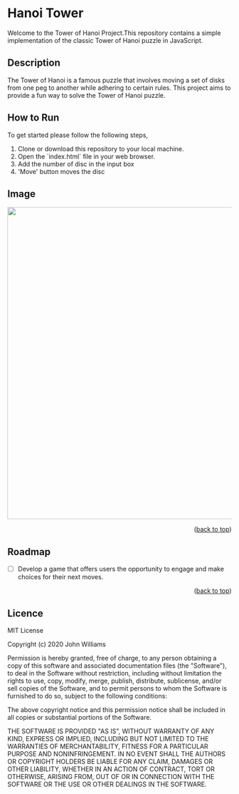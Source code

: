 <a name="readme-top"></a>
# Hanoi Tower
 Welcome to the Tower of Hanoi Project.This repository contains a simple implementation of the classic Tower of Hanoi puzzle in JavaScript.

 ## Description
The Tower of Hanoi is a famous puzzle that involves moving a set of disks from one peg to another while adhering to certain rules. This project aims to provide a fun way to solve the Tower of Hanoi puzzle.

## How to Run
To get started please follow the following steps,
<ol>
 <li>Clone or download this repository to your local machine.</li>
 <li>Open the `index.html` file in your web browser.</li>
 <li>Add the number of disc in the input box</li>
 <li>'Move' button moves the disc</li>
</ol>

## Image
<img src="https://github.com/bhavyac18/Hanoi-Tower/assets/53191128/a1d62592-9044-4583-b89a-fd09657d54e7" width="700px">

<p align="right">(<a href="#readme-top">back to top</a>)</p>

## Roadmap
- [ ] Develop a game that offers users the opportunity to engage and make choices for their next moves.

<p align="right">(<a href="#readme-top">back to top</a>)</p>

## Licence
MIT License

Copyright (c) 2020 John Williams

Permission is hereby granted, free of charge, to any person obtaining a copy
of this software and associated documentation files (the "Software"), to deal
in the Software without restriction, including without limitation the rights
to use, copy, modify, merge, publish, distribute, sublicense, and/or sell
copies of the Software, and to permit persons to whom the Software is
furnished to do so, subject to the following conditions:

The above copyright notice and this permission notice shall be included in all
copies or substantial portions of the Software.

THE SOFTWARE IS PROVIDED "AS IS", WITHOUT WARRANTY OF ANY KIND, EXPRESS OR
IMPLIED, INCLUDING BUT NOT LIMITED TO THE WARRANTIES OF MERCHANTABILITY,
FITNESS FOR A PARTICULAR PURPOSE AND NONINFRINGEMENT. IN NO EVENT SHALL THE
AUTHORS OR COPYRIGHT HOLDERS BE LIABLE FOR ANY CLAIM, DAMAGES OR OTHER
LIABILITY, WHETHER IN AN ACTION OF CONTRACT, TORT OR OTHERWISE, ARISING FROM,
OUT OF OR IN CONNECTION WITH THE SOFTWARE OR THE USE OR OTHER DEALINGS IN THE
SOFTWARE.
